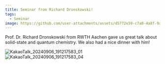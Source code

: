 ```yaml
---
title: Seminar from Richard Dronskowski! 
tags:
  - Seminar
image: https://github.com/user-attachments/assets/d5772e59-c7a0-4a8f-9ad1-de7b5484305a
---
```


Prof. Dr. Richard Dronskowski from RWTH Aachen gave us great talk about solid-state and quantum chemistry. We also had a nice dinner with him! 

![KakaoTalk_20240906_191217583_01](https://github.com/user-attachments/assets/d5772e59-c7a0-4a8f-9ad1-de7b5484305a)
![KakaoTalk_20240906_191217583_04](https://github.com/user-attachments/assets/1e5d011f-fdad-4c53-976e-d08704e587e0)

